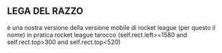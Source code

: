 LEGA DEL RAZZO
-------------------------
è una nostra versione della versione mobile di rocket league (per questo il nome)
in pratica rocket league tarocco
 (self.rect.left>=1580 and self.rect.top>300 and self.rect.top<520)
